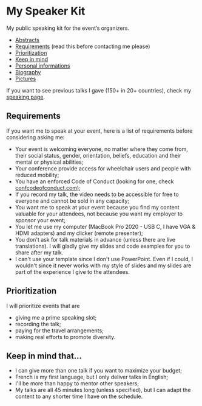 # My Speaker Kit
My public speaking kit for the event’s organizers.

- [Abstracts](abstracts.md)
- [Requirements](#requirements) (read this before contacting me please)
- [Prioritization](#prioritization)
- [Keep in mind](#keep-in-mind-that)
- [Personal informations](personalinfo.md)
- [Biography](biography.md)
- [Pictures](pictures/)

If you want to see previous talks I gave (150+ in 20+ countries), check my [speaking page](https://fred.dev/speaking/).

## Requirements
If you want me to speak at your event, here is a list of requirements before considering asking me:
* Your event is welcoming everyone, no matter where they come from, their social status, gender, orientation, beliefs, education and their mental or physical abilities;
* Your conference provide access for wheelchair users and people with reduced mobility;
* You have an enforced Code of Conduct (looking for one, check [confcodeofconduct.com)](https://github.com/confcodeofconduct/confcodeofconduct.com);
* If you record my talk, the video needs to be accessible for free to everyone and cannot be sold in any capacity;
* You want me to speak at your event because you find my content valuable for your attendees, not because you want my employer to sponsor your event;
* You let me use my computer (MacBook Pro 2020 - USB C, I have VGA & HDMI adapters) and my clicker (remote presenter);
* You don't ask for talk materials in advance (unless there are live translations). I will gladly give my slides and code examples for you to share after my talk.
* I can't use your template since I don't use PowerPoint. Even if I could, I wouldn't since it never works with my style of slides and my slides are part of the experience I give to the attendees.

## Prioritization
I will prioritize events that are
* giving me a prime speaking slot;
* recording the talk;
* paying for the travel arrangements;
* making real efforts to promote diversity.

## Keep in mind that...
* I can give more than one talk if you want to maximize your budget;
* French is my first language, but I only deliver  talks in English;
* I'll be more than happy to mentor other speakers;
* My talks are all 45 minutes long (unless specified), but I can adapt the content to any shorter time I have on the schedule.
